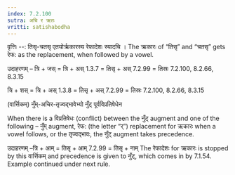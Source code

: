 ```yaml
---
index: 7.2.100
sutra: अचि र ऋतः
vritti: satishabodha
---
```



वृत्तिः --: तिसृ-चतसृ एतयोर्ऋकारस्य रेफादेशः स्यादचि । The ऋकारः of “तिसृ” and “चतसृ” gets रेफ: as the replacement, when followed by a vowel. 


उदाहरणम् – त्रि + जस् = त्रि + अस् 1.3.7 = तिसृ + अस् 7.2.99 = तिस्रः 7.2.100, 8.2.66, 8.3.15 


त्रि + शस् = त्रि + अस् 1.3.8 = तिसृ + अस् 7.2.99 = तिस्रः 7.2.100, 8.2.66, 8.3.15 



 (वार्त्तिकम्) नुँम्-अचिर-तृज्वद्भावेभ्यो नुँट् पूर्वविप्रतिषेधेन 


When there is a विप्रतिषेधः (conflict) between the नुँट् augment and one of the following – नुँम् augment, रेफ: (the letter “र्”) replacement for ऋकारः when a vowel follows, or the तृज्वद्भावः, the नुँट् augment takes precedence. 


उदाहरणम् –त्रि + आम् = तिसृ + आम् 7.2.99 = तिसृ + नाम् The रेफादेशः for ऋकारः is stopped by this वार्त्तिकम् and precedence is given to नुँट्, which comes in by 7.1.54. Example continued under next rule. 



